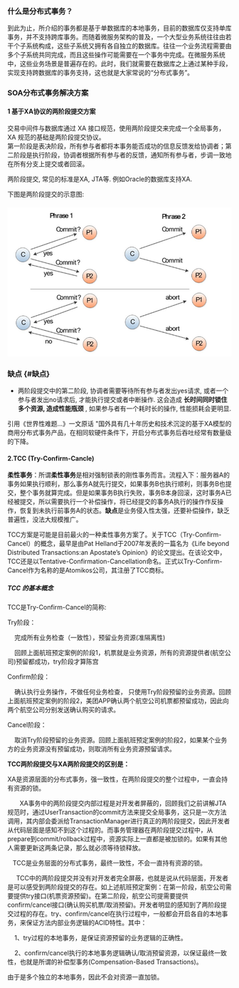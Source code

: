 ### 什么是分布式事务？

到此为止，所介绍的事务都是基于单数据库的本地事务，目前的数据库仅支持单库事务，并不支持跨库事务。而随着微服务架构的普及，一个大型业务系统往往由若干个子系统构成，这些子系统又拥有各自独立的数据库。往往一个业务流程需要由多个子系统共同完成，而且这些操作可能需要在一个事务中完成。在微服务系统中，这些业务场景是普遍存在的。此时，我们就需要在数据库之上通过某种手段，实现支持跨数据库的事务支持，这也就是大家常说的“分布式事务”。

### SOA分布式事务解决方案

#### 1 基于XA协议的两阶段提交方案

交易中间件与数据库通过 XA 接口规范，使用两阶段提交来完成一个全局事务， XA 规范的基础是两阶段提交协议。  
第一阶段是表决阶段，所有参与者都将本事务能否成功的信息反馈发给协调者；第二阶段是执行阶段，协调者根据所有参与者的反馈，通知所有参与者，步调一致地在所有分支上提交或者回滚。

两阶段提交, 常见的标准是XA, JTA等. 例如Oracle的数据库支持XA.

下图是两阶段提交的示意图:

#### ![](/assets/import1.png)

### 缺点 {#缺点}

* 两阶段提交中的第二阶段, 协调者需要等待所有参与者发出yes请求, 或者一个参与者发出no请求后, 才能执行提交或者中断操作. 这会造成
  **长时间同时锁住多个资源, 造成性能瓶颈**
  , 如果参与者有一个耗时长的操作, 性能损耗会更明显.

引用《世界性难题...》一文原话 "国外具有几十年历史和技术沉淀的基于XA模型的商用分布式事务产品，在相同软硬件条件下，开启分布式事务后吞吐经常有数量级的下降。

#### 2.TCC \(Try-Confirm-Cancle\)

**柔性事务**：所谓**柔性事务**是相对强制锁表的刚性事务而言。流程入下：服务器A的事务如果执行顺利，那么事务A就先行提交，如果事务B也执行顺利，则事务B也提交，整个事务就算完成。但是如果事务B执行失败，事务B本身回滚，这时事务A已经被提交，所以需要执行一个补偿操作，将已经提交的事务A执行的操作作反操作，恢复到未执行前事务A的状态。**缺点**是业务侵入性太强，还要补偿操作，缺乏普遍性，没法大规模推广。

TCC方案是可能是目前最火的一种柔性事务方案了。关于TCC（Try-Confirm-Cancel）的概念，最早是由Pat Helland于2007年发表的一篇名为《Life beyond Distributed Transactions:an Apostate’s Opinion》的论文提出。在该论文中，TCC还是以Tentative-Confirmation-Cancellation命名。正式以Try-Confirm-Cancel作为名称的是Atomikos公司，其注册了TCC商标。

##### TCC 的基本概念

TCC是Try-Confirm-Cancel的简称:

Try阶段：

    完成所有业务检查（一致性），预留业务资源\(准隔离性\)

    回顾上面航班预定案例的阶段1，机票就是业务资源，所有的资源提供者\(航空公司\)预留都成功，try阶段才算陈宫

Confirm阶段：

    确认执行业务操作，不做任何业务检查， 只使用Try阶段预留的业务资源。回顾上面航班预定案例的阶段2，美团APP确认两个航空公司机票都预留成功，因此向两个航空公司分别发送确认购买的请求。

Cancel阶段：

    取消Try阶段预留的业务资源。回顾上面航班预定案例的阶段2，如果某个业务方的业务资源没有预留成功，则取消所有业务资源预留请求。 

**TCC两阶段提交与XA两阶段提交的区别是：**

XA是资源层面的分布式事务，强一致性，在两阶段提交的整个过程中，一直会持有资源的锁。

       XA事务中的两阶段提交内部过程是对开发者屏蔽的，回顾我们之前讲解JTA规范时，通过UserTransaction的commit方法来提交全局事务，这只是一次方法调用，其内部会委派给TransactionManager进行真正的两阶段提交，因此开发者从代码层面是感知不到这个过程的。而事务管理器在两阶段提交过程中，从prepare到commit/rollback过程中，资源实际上一直都是被加锁的。如果有其他人需要更新这两条记录，那么就必须等待锁释放。

   TCC是业务层面的分布式事务，最终一致性，不会一直持有资源的锁。

     TCC中的两阶段提交并没有对开发者完全屏蔽，也就是说从代码层面，开发者是可以感受到两阶段提交的存在。如上述航班预定案例：在第一阶段，航空公司需要提供try接口\(机票资源预留\)。在第二阶段，航空公司提需要提供confirm/cancel接口\(确认购买机票/取消预留\)。开发者明显的感知到了两阶段提交过程的存在。try、confirm/cancel在执行过程中，一般都会开启各自的本地事务，来保证方法内部业务逻辑的ACID特性。其中：

    1、try过程的本地事务，是保证资源预留的业务逻辑的正确性。

    2、confirm/cancel执行的本地事务逻辑确认/取消预留资源，以保证最终一致性，也就是所谓的补偿型事务\(Compensation-Based Transactions\)。

由于是多个独立的本地事务，因此不会对资源一直加锁。

